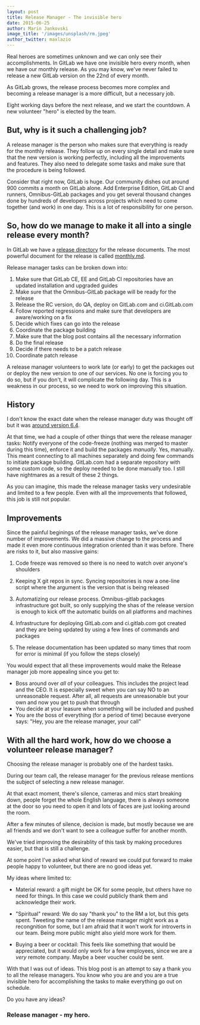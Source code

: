 ```yaml
---
layout: post
title: Release Manager - The invisible hero
date: 2015-06-25
author: Marin Jankovski
image_title: '/images/unsplash/rm.jpeg'
author_twitter: maxlazio
---
```


Real heroes are sometimes unknown and we can only see their accomplishments. In GitLab we have one invisible hero every month, when we have our monthly release. As you may know, we've never failed to release a new GitLab version on the 22nd of every month.

As GitLab grows, the release process becomes more complex and becoming a release manager is a more difficult, but a necessary job.

Eight working days before the next release, and we start the countdown. A new volunteer "hero" is elected by the team.

<!--more-->

## But, why is it such a challenging job?

A release manager is the person who makes sure that everything is ready for the monthly release. They follow up on every single detail and make sure that the new version is working perfectly, including all the improvements and features. They also need to delegate some tasks and make sure that the procedure is being followed.

Consider that right now, GitLab is huge. Our community dishes out around 900 commits a month on GitLab alone. Add Enterprise Edition, GitLab CI and runners, Omnibus-GitLab packages and you get several thousand changes done by hundreds of developers across projects which need to come together (and work) in one day. This is a lot of responsibility for one person.

## So, how do we manage to make it all into a single release every month?

In GitLab we have a [release directory](https://gitlab.com/gitlab-org/gitlab-ce/tree/master/doc/release) for the release documents. The most powerful document for the release is called [monthly.md](https://gitlab.com/gitlab-org/gitlab-ce/blob/master/doc/release/monthly.md).

Release manager tasks can be broken down into:

1. Make sure that GitLab CE, EE and GitLab CI repositories have an updated installation and upgraded guides
1. Make sure that the Omnibus-GitLab package will be ready for the release
1. Release the RC version, do QA, deploy on GitLab.com and ci.GitLab.com
1. Follow reported regressions and make sure that developers are aware/working on a fix
1. Decide which fixes can go into the release
1. Coordinate the package building
1. Make sure that the blog post contains all the necessary information
1. Do the final release
1. Decide if there needs to be a patch release
1. Coordinate patch release

A release manager volunteers to work late (or early) to get the packages out or deploy the new version to one of our services. No one is forcing you to do so, but if you don't, it will complicate the following day. This is a weakness in our process, so we need to work on improving this situation.

## History

I don't know the exact date when the release manager duty was thought off but it was [around version 6.4](https://gitlab.com/gitlab-org/gitlab-ce/commit/223070b3fe9cb302d3d47ba5a616d90bab8910fd).

At that time, we had a couple of other things that were the release manager tasks: Notify everyone of the code-freeze (nothing was merged to master during this time), enforce it and build the packages *manually*. Yes, manually. This meant connecting to all machines separately and doing few commands to initiate package building. GitLab.com had a separate repository with some custom code, so the deploy needed to be done manually too. I still have nightmares as a result of these 2 things.

As you can imagine, this made the release manager tasks very undesirable and limited to a few people. Even with all the improvements that followed, this job is still not popular.

## Improvements

Since the painful beginings of the release manager tasks, we've done number of improvements. We did a massive change to the process and made it even more continuous integration oriented than it was before. There are risks to it, but also massive gains:

1. Code freeze was removed so there is no need to watch over anyone's shoulders

1. Keeping X git repos in sync. Syncing repositories is now a one-line script where the argument is the version that is being released

1. Automatizing our release process. Omnibus-gitlab packages infrastructure got built, so only supplying the shas of the release version is enough to kick off the automatic builds on all platforms and machines

1. Infrastructure for deploying GitLab.com and ci.gitlab.com got created and they are being updated by using a few lines of commands and packages

1. The release documentation has been updated so many times that room for error is minimal (if you follow the steps closely)

You would expect that all these improvements would make the Release manager job more appealing since you get to:

* Boss around over *all* of your colleagues. This includes the project lead and the CEO. It is especially sweet when you can say NO to an unreasonable request. After all, all requests are unreasonable but your own and now you get to push that through
* You decide at your leasure when something will be included and pushed
* You are *the* boss of everything (for a period of time) because everyone says: "Hey, you are the release manager, your call"

## With all the hard work, how do we choose a volunteer release manager?

Choosing the release manager is probably one of the hardest tasks.

During our team call, the release manager for the previous release mentions the subject of selecting a new release manager.

At that exact moment, there's silence, cameras and mics start breaking down, people forget the whole English language, there is always someone at the door so you need to open it and lots of faces are just looking around the room.

After a few minutes of silence, decision is made, but mostly because we are all friends and we don't want to see a colleague suffer for another month.

We've tried improving the desirablity of this task by making procedures easier, but that is still a challenge.

At some point I've asked what kind of reward we could put forward to make people happy to volunteer, but there are no good ideas yet.

My ideas where limited to:

* Material reward: a gift might be OK for some people, but others have no need for things. In this case we could publicly thank them and acknowledge their work.

* "Spiritual" reward: We do say "thank you" to the RM a lot, but this gets spent. Tweeting the name of the release manager might work as a recongnition for some, but I am afraid that it won't work for introverts in our team. Being more public might also yield more work for them.

* Buying a beer or cocktail: This feels like something that would be appreciated, but it would only work for a few employees, since we are a *very* remote company. Maybe a beer voucher could be sent.

With that I was out of ideas. This blog post is an attempt to say a thank you to all the release managers. You know who you are and you are a true invisible hero for accomplishing the tasks to make everything go out on schedule.

Do you have any ideas?

### Release manager - my hero.
